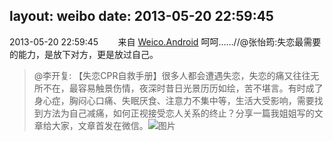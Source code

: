 layout: weibo
date: 2013-05-20 22:59:45
---
<meta name="referrer" content="no-referrer" />

2013-05-20 22:59:45  &nbsp;&nbsp;&nbsp;&nbsp;&nbsp;&nbsp; 来自 <a href="http://app.weibo.com/t/feed/l4RWD" rel="nofollow">Weico.Android</a>
呵呵……//@张怡筠:失恋最需要的能力，是放下对方，更是放过自己。
>  @李开复: 【失恋CPR自救手册】很多人都会遭遇失恋，失恋的痛又往往无所不在，最容易触景伤情，夜深时昔日光景历历如绘，苦不堪言。有时成了身心症，胸闷心口痛、失眠厌食、注意力不集中等，生活大受影响，需要找到方法为自己减痛，如何正视接受恋人关系的终止？分享一篇我姐姐写的文章给大家，文章首发在微信。 ​​​
>  ![图片](https://ww4.sinaimg.cn/large/475b3d56jw1e4lu5qsma9j20c83s3qmm.jpg)
